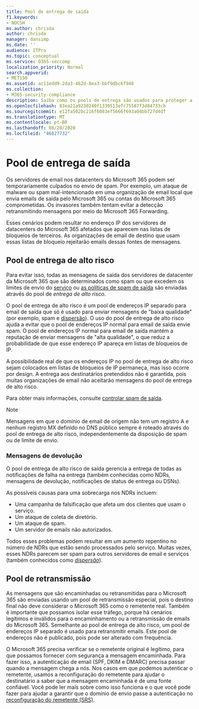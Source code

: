 ```yaml
---
title: Pool de entrega de saída
f1.keywords:
- NOCSH
ms.author: chrisda
author: chrisda
manager: dansimp
ms.date: ''
audience: ITPro
ms.topic: conceptual
ms.service: O365-seccomp
localization_priority: Normal
search.appverid:
- MET150
ms.assetid: ac11edd9-2da3-462d-8ea3-bbf9dbc6f948
ms.collection:
- M365-security-compliance
description: Saiba como os pools de entrega são usados para proteger a reputação de servidores de email nos datacenters do Microsoft 365.
ms.openlocfilehash: 83ea21a9230240f1339513efc75587f3d84733cb
ms.sourcegitcommit: e12fa502bc216f6083ef5666f693a04bb727d4df
ms.translationtype: MT
ms.contentlocale: pt-BR
ms.lasthandoff: 08/20/2020
ms.locfileid: "46827732"
---
```

# <a name="outbound-delivery-pools"></a>Pool de entrega de saída

Os servidores de email nos datacenters do Microsoft 365 podem ser temporariamente culpados no envio de spam. Por exemplo, um ataque de malware ou spam mal-intencionado em uma organização de email local que envia emails de saída pelo Microsoft 365 ou contas do Microsoft 365 comprometidas. Os invasores também tentam evitar a detecção retransmitindo mensagens por meio do Microsoft 365 Forwarding.

Esses cenários podem resultar no endereço IP dos servidores de datacenters do Microsoft 365 afetados que aparecem nas listas de bloqueios de terceiros. As organizações de email de destino que usam essas listas de bloqueio rejeitarão emails dessas fontes de mensagens.

## <a name="high-risk-delivery-pool"></a>Pool de entrega de alto risco
Para evitar isso, todas as mensagens de saída dos servidores de datacenter da Microsoft 365 que são determinados como spam ou que excedem os limites de envio do [serviço](https://docs.microsoft.com/office365/servicedescriptions/exchange-online-service-description/exchange-online-limits#sending-limits-across-office-365-options) ou [as políticas de spam de saída](configure-the-outbound-spam-policy.md) são enviadas através do pool de _entrega de alto risco_.

O pool de entrega de alto risco é um pool de endereços IP separado para email de saída que só é usado para enviar mensagens de "baixa qualidade" (por exemplo, spam e [dispersão](backscatter-messages-and-eop.md)). O uso do pool de entrega de alto risco ajuda a evitar que o pool de endereços IP normal para email de saída envie spam. O pool de endereços IP normal para email de saída mantém a reputação de enviar mensagens de "alta qualidade", o que reduz a probabilidade de que esse endereço IP apareça em listas de bloqueios de IP.

A possibilidade real de que os endereços IP no pool de entrega de alto risco sejam colocados em listas de bloqueios de IP permaneça, mas isso ocorre por design. A entrega aos destinatários pretendidos não é garantida, pois muitas organizações de email não aceitarão mensagens do pool de entrega de alto risco.

Para obter mais informações, consulte [controlar spam de saída](outbound-spam-controls.md).

> [!NOTE]
> Mensagens em que o domínio de email de origem não tem um registro A e nenhum registro MX definido no DNS público sempre é roteado através do pool de entrega de alto risco, independentemente da disposição de spam ou de limite de envio.

### <a name="bounce-messages"></a>Mensagens de devolução

O pool de entrega de alto risco de saída gerencia a entrega de todas as notificações de falha na entrega (também conhecidas como NDRs, mensagens de devolução, notificações de status de entrega ou DSNs).

As possíveis causas para uma sobrecarga nos NDRs incluem:

- Uma campanha de falsificação que afeta um dos clientes que usam o serviço.
- Um ataque de coleta de diretório.
- Um ataque de spam.
- Um servidor de emails não autorizados.

Todos esses problemas podem resultar em um aumento repentino no número de NDRs que estão sendo processados pelo serviço. Muitas vezes, esses NDRs parecem ser spam para outros servidores de email e serviços (também conhecidos como _[dispersão](backscatter-messages-and-eop.md)_).

## <a name="relay-pool"></a>Pool de retransmissão

As mensagens que são encaminhadas ou retransmitidas para o Microsoft 365 são enviadas usando um pool de retransmissão especial, pois o destino final não deve considerar o Microsoft 365 como o remetente real. Também é importante que possamos isolar esse tráfego, porque há cenários legítimos e inválidos para o encaminhamento ou a retransmissão de emails do Microsoft 365. Semelhante ao pool de entrega de alto risco, um pool de endereços IP separado é usado para retransmitir emails. Este pool de endereços não é publicado, pois pode ser alterado com frequência.

O Microsoft 365 precisa verificar se o remetente original é legítimo, para que possamos fornecer com segurança a mensagem encaminhada. Para fazer isso, a autenticação de email (SPF, DKIM e DMARC) precisa passar quando a mensagem chega a nós. Nos casos em que podemos autenticar o remetente, usamos a reconfiguração do remetente para ajudar o destinatário a saber que a mensagem encaminhada é de uma fonte confiável. Você pode ler mais sobre como isso funciona e o que você pode fazer para ajudar a garantir que o domínio de envio passe a autenticação no [reconfiguração do remetente (SRS)](https://docs.microsoft.com/office365/troubleshoot/antispam/sender-rewriting-scheme).
